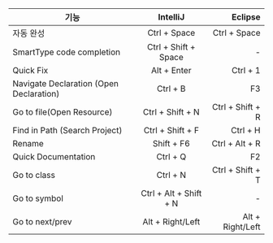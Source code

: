 | 기능 | IntelliJ | Eclipse |
| ------------- |:-------------:| -----:|
| 자동 완성 | Ctrl + Space | Ctrl + Space |
| SmartType code completion  | Ctrl + Shift + Space | - |
| Quick Fix | Alt + Enter | Ctrl + 1 |
|Navigate Declaration (Open Declaration)|Ctrl + B|F3|
|Go to file(Open Resource)|Ctrl + Shift + N|Ctrl + Shift + R
|Find in Path (Search Project)|Ctrl + Shift + F|Ctrl + H|
|Rename|Shift + F6|Ctrl + Alt + R|
|Quick Documentation|Ctrl + Q|F2|
|Go to class|Ctrl + N|Ctrl + Shift + T|
|Go to symbol|Ctrl + Alt + Shift + N|-|
|Go to next/prev|Alt + Right/Left|Alt + Right/Left|
